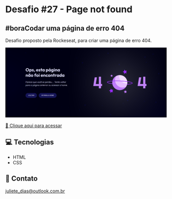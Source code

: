 # Desafio #27 - Page not found

## #boraCodar uma página de erro 404

Desafio proposto pela Rockeseat, para criar uma página de erro 404.

![preview](./preview.png)

[🔗 Clique aqui para acessar](https://julietedias.github.io/page-not-found/)

## 💻 Tecnologias
- HTML
- CSS 

## 📩 Contato
juliete_dias@outlook.com.br

